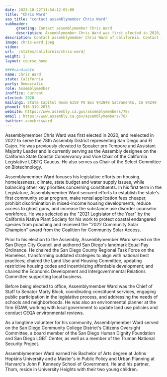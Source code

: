 ```yaml
---
date: 2023-10-22T11:54:12-05:00
title: "Chris Ward"
seo_title: "contact assemblymember Chris Ward"
subheader:
     greeting: Contact assemblymember Chris Ward
     description: Assemblymember Chris Ward was first elected in 2020, and reelected in 2022 to serve the 78th Assembly District representing San Diego and El Cajon.
description: Contact assemblymember Chris Ward of California. Contact information for Chris Ward includes email address, phone number, and mailing address.
image: chris-ward.jpeg
video:
url:  /states/california/chris-ward/
weight: 1
layout: course_home

####candidate
name: Chris Ward
state: California
party: Democratic
role: Assemblymember
inoffice: current
elected: 2020
mailing1: State Capitol Room 6350 PO Box 942849 Sacramento, CA 94249
phone1: 916-319-2078
website: https://www.assembly.ca.gov/assemblymembers/78/
email : https://www.assembly.ca.gov/assemblymembers/78/
twitter: asmchrisward
---
```


Assemblymember Chris Ward was first elected in 2020, and reelected in 2022 to serve the 78th Assembly District representing San Diego and El Cajon. He was previously elevated to Speaker pro Tempore and Assistant Majority Leader and is currently serving as the Assembly designee on the California State Coastal Conservancy and Vice Chair of the California Legislative LGBTQ Caucus. He also serves as Chair of the Select Committee on Biotechnology.

Assemblymember Ward focuses his legislative efforts on housing, homelessness, climate, state budget and water supply issues, while balancing other key priorities concerning constituents. In his first term in the Legislature, Assemblymember Ward secured efforts to establish the state's first community solar program, make rental application fees cheaper, prohibit discrimination in mixed-income housing developments, reduce access to ghost guns, and increase the substance use disorder counselor workforce. He was selected as the "2021 Legislator of the Year" by the California Native Plant Society for his work to protect coastal endangered species from poaching and received the "2022 Community Solar Champion" award from the Coalition for Community Solar Access.

Prior to his election to the Assembly, Assemblymember Ward served on the San Diego City Council and authored San Diego's landmark Equal Pay Ordinance. He chaired the San Diego County Regional Task Force on the Homeless, transforming outdated strategies to align with national best practices; chaired the Land Use and Housing Committee, updating restrictive housing codes and incentivizing affordable development; and chaired the Economic Development and Intergovernmental Relations Committee supporting local business.

Before being elected to office, Assemblymember Ward was the Chief of Staff to Senator Marty Block, coordinating constituent services, engaging public participation in the legislative process, and addressing the needs of schools and neighborhoods. He was also an environmental planner at the firm EDAW, working with local government to update land use policies and conduct CEQA environmental reviews.

As a longtime volunteer for his community, Assemblymember Ward served on the San Diego Community College District's Citizens Oversight Committee, a board member of the San Diego Human Dignity Foundation and San Diego LGBT Center, as well as a member of the Truman National Security Project.

Assemblymember Ward earned his Bachelor of Arts degree at Johns Hopkins University and a Master's in Public Policy and Urban Planning at Harvard's John F. Kennedy School of Government. He and his partner, Thom, reside in University Heights with their two young children.
